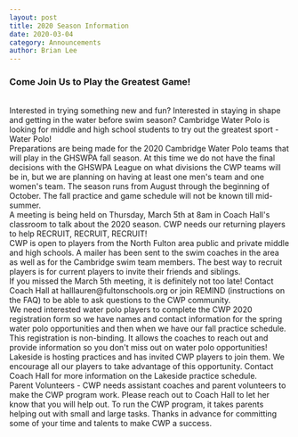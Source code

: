 ```yaml
---
layout: post
title: 2020 Season Information
date: 2020-03-04
category: Announcements
author: Brian Lee
---
```


### Come Join Us to Play the Greatest Game!
<br>
Interested in trying something new and fun?  Interested in staying in shape and getting in the water before swim season?
Cambridge Water Polo is looking for middle and high school students to try out the greatest sport - Water Polo!

<br>
Preparations are being made for the 2020 Cambridge Water Polo teams that will play in the GHSWPA fall season.  At this time we
do not have the final decisions with the GHSWPA League on what divisions the CWP teams will be in, but we are planning on having at
least one men's team and one women's team.  The season runs from August through the beginning of October.
The fall practice and game schedule will not be known till mid-summer.

<br>
A meeting is being held on Thursday, March 5th at 8am in Coach Hall's classroom to talk about the 2020 season.
CWP needs our returning players to help RECRUIT, RECRUIT, RECRUIT!  

<br>
CWP is open to players from the North Fulton area public and private
middle and high schools.  A mailer has been sent to the swim coaches in the area as well as for the Cambridge swim team members.  The best way to recruit players is for current players to invite their friends and siblings. 

<br>
If you missed the March 5th meeting, it is definitely not too late!  Contact Coach Hall at halllauren@fultonschools.org or join REMIND (instructions on the FAQ) to be able to ask questions to the CWP community.

<br>
We need interested water polo players to complete the CWP 2020 registration form so we have names and contact information for the
spring water polo opportunities and then when we have our fall practice schedule.  This registration is non-binding.  It allows the
coaches to reach out and provide information so you don't miss out on water polo opportunities!

<br>
Lakeside is hosting practices and has invited CWP players to join them.  We encourage all our players to take advantage of this
opportunity.  Contact Coach Hall for more information on the Lakeside practice schedule.

<br>
Parent Volunteers - CWP needs assistant coaches and parent volunteers to make the CWP program work.  Please reach out to Coach Hall
to let her know that you will help out.  To run the CWP program, it takes parents helping out with small and large tasks.  Thanks in
advance for committing some of your time and talents to make CWP a success.

<br>
